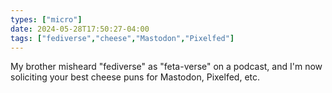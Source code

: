 ```yaml
---
types: ["micro"]
date: 2024-05-28T17:50:27-04:00
tags: ["fediverse","cheese","Mastodon","Pixelfed"]
---
```

My brother misheard "fediverse" as "feta-verse" on a podcast, and I'm now soliciting your best cheese puns for Mastodon, Pixelfed, etc.

